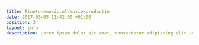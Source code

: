 ```yaml
---
title: Finetunemusic.nl/muziekproductie
date: 2017-03-05 11:42:00 +01:00
position: 3
layout: info
description: Lorem ipsum dolor sit amet, consectetur adipiscing elit unde omnis.
---
```


